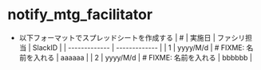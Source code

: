 # notify_mtg_facilitator

- 以下フォーマットでスプレッドシートを作成する
| # | 実施日 | ファシリ担当 | SlackID |
| ------------- | ------------- |
| 1 | yyyy/M/d | # FIXME: 名前を入れる | aaaaaa |
| 2 | yyyy/M/d | # FIXME: 名前を入れる | bbbbbb |
